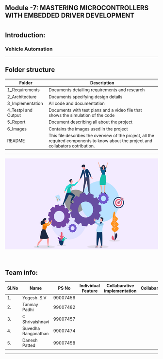 ## Module -7: MASTERING MICROCONTROLLERS WITH EMBEDDED DRIVER DEVELOPMENT
#
#
## Introduction: ##
### Vehicle Automation
-------------------------------------------------------------------
## Folder structure ##
| Folder | Description|
| --- | --- |
| 1_Requirements | Documents detailing requirements and research |
| 2_Architecture | Documents specifying design details |
| 3_Implementation | All code and documentation |
| 4_Testpl and Output | Documents with test plans and a video file that shows the simulation of the code |
| 5_Report | Document describing all about the project |
| 6_Images | Contains the images used in the project |
| README| This file describes the overview of the project, all the required components to know about the project and collabators cotribution. |


---------------------------------------------------------------------------------
<p align="center">
  <img width = 720 height= 300 src="https://github.com/tanmaypadhi08/MMC-APRIL22-TEAM2-VEHICLEAUTOMATION/blob/d0f74dd8b96382b8511aae83681ad3a071abb2e7/Images/ream.png">
</p> <br>

## Team info:

|Sl.No|     Name         |PS No      | Individual Feature  | Collabarative implementation | Collabarator     |           
| --- | ---------------- | :-------: | ----------------------- | ------------------ | ---------------- | 
| 1. | Yogesh .S.V       | 99007456 |                         |                            |        | 
| 2. | Tanmay Padhi       | 99007482 |                         |                            |        |
| 3. | C Shrivaishnavi      | 99007457 |                         |                            |        |
| 4. | Suvedha Ranganathan       | 99007474 |                         |                            |        |
| 5. | Danesh Patted       | 99007458 |                            |                            |        |

--------------------------------------------------------------------

